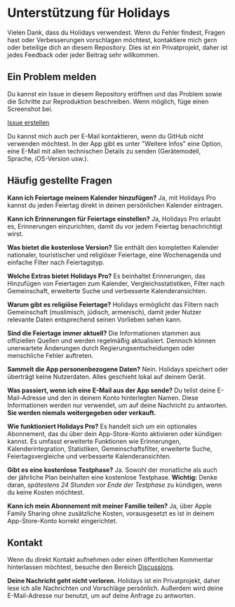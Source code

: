 # Unterstützung für Holidays

Vielen Dank, dass du Holidays verwendest. Wenn du Fehler findest, Fragen hast oder Verbesserungen vorschlagen möchtest, kontaktiere mich gern oder beteilige dich an diesem Repository.
Dies ist ein Privatprojekt, daher ist jedes Feedback oder jeder Beitrag sehr willkommen.

## Ein Problem melden

Du kannst ein Issue in diesem Repository eröffnen und das Problem sowie die Schritte zur Reproduktion beschreiben. Wenn möglich, füge einen Screenshot bei.

[Issue erstellen](https://github.com/lucasditomase/feriados/issues/new?title=Problem%20mit%20Holidays%20App&body=Beschreibe%20das%20Problem%2C%20das%20du%20festgestellt%20hast%3A%0A%0A-%20Gerät%3A%20%0A-%20iOS-Version%3A%20%0A-%20App-Version%3A%20%0A-%20Schritte%20zur%20Reproduktion%3A%0A%0A(Optional)%20Füge%20einen%20Screenshot%20oder%20eine%20Aufnahme%20hinzu%2C%20wenn%20möglich.)

Du kannst mich auch per E-Mail kontaktieren, wenn du GitHub nicht verwenden möchtest. In der App gibt es unter "Weitere Infos" eine Option, eine E-Mail mit allen technischen Details zu senden (Gerätemodell, Sprache, iOS-Version usw.).

## Häufig gestellte Fragen

**Kann ich Feiertage meinem Kalender hinzufügen?**
Ja, mit Holidays Pro kannst du jeden Feiertag direkt in deinen persönlichen Kalender eintragen.

**Kann ich Erinnerungen für Feiertage einstellen?**
Ja, Holidays Pro erlaubt es, Erinnerungen einzurichten, damit du vor jedem Feiertag benachrichtigt wirst.

**Was bietet die kostenlose Version?**
Sie enthält den kompletten Kalender nationaler, touristischer und religiöser Feiertage, eine Wochenagenda und einfache Filter nach Feiertagstyp.

**Welche Extras bietet Holidays Pro?**
Es beinhaltet Erinnerungen, das Hinzufügen von Feiertagen zum Kalender, Vergleichsstatistiken, Filter nach Gemeinschaft, erweiterte Suche und verbesserte Kalenderansichten.

**Warum gibt es religiöse Feiertage?**
Holidays ermöglicht das Filtern nach Gemeinschaft (muslimisch, jüdisch, armenisch), damit jeder Nutzer relevante Daten entsprechend seinen Vorlieben sehen kann.

**Sind die Feiertage immer aktuell?**
Die Informationen stammen aus offiziellen Quellen und werden regelmäßig aktualisiert. Dennoch können unerwartete Änderungen durch Regierungsentscheidungen oder menschliche Fehler auftreten.

**Sammelt die App personenbezogene Daten?**
Nein. Holidays speichert oder überträgt keine Nutzerdaten. Alles geschieht lokal auf deinem Gerät.

**Was passiert, wenn ich eine E-Mail aus der App sende?**
Du teilst deine E-Mail-Adresse und den in deinem Konto hinterlegten Namen. Diese Informationen werden nur verwendet, um auf deine Nachricht zu antworten. **Sie werden niemals weitergegeben oder verkauft.**

**Wie funktioniert Holidays Pro?**
Es handelt sich um ein optionales Abonnement, das du über dein App-Store-Konto aktivieren oder kündigen kannst. Es umfasst erweiterte Funktionen wie Erinnerungen, Kalenderintegration, Statistiken, Gemeinschaftsfilter, erweiterte Suche, Feiertagsvergleiche und verbesserte Kalenderansichten.

**Gibt es eine kostenlose Testphase?**
Ja. Sowohl der monatliche als auch der jährliche Plan beinhalten eine kostenlose Testphase. **Wichtig:** Denke daran, *spätestens 24 Stunden vor Ende der Testphase* zu kündigen, wenn du keine Kosten möchtest.

**Kann ich mein Abonnement mit meiner Familie teilen?**
Ja, über Apple Family Sharing ohne zusätzliche Kosten, vorausgesetzt es ist in deinem App-Store-Konto korrekt eingerichtet.

## Kontakt

Wenn du direkt Kontakt aufnehmen oder einen öffentlichen Kommentar hinterlassen möchtest, besuche den Bereich [Discussions](https://github.com/lucasditomase/feriados/discussions).

**Deine Nachricht geht nicht verloren.** Holidays ist ein Privatprojekt, daher lese ich alle Nachrichten und Vorschläge persönlich.
Außerdem wird deine E-Mail-Adresse nur benutzt, um auf deine Anfrage zu antworten.
